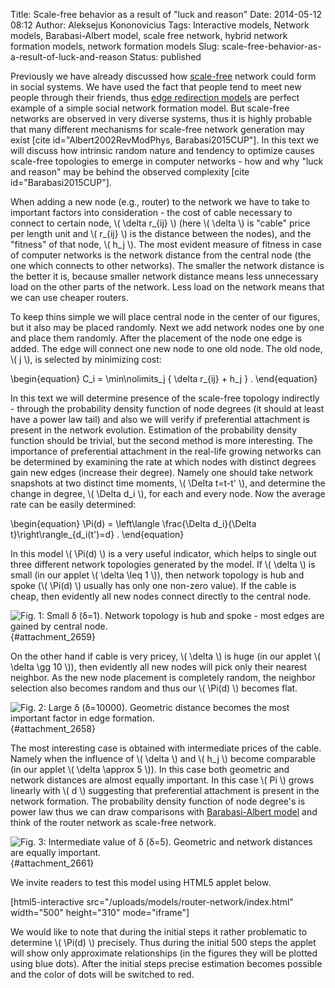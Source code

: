 Title: Scale-free behavior as a result of "luck and reason"
Date: 2014-05-12 08:12
Author: Aleksejus Kononovicius
Tags: Interactive models, Network models, Barabasi-Albert model, scale free network, hybrid network formation models, network formation models
Slug: scale-free-behavior-as-a-result-of-luck-and-reason
Status: published

Previously we have already
discussed how
[scale-free](/tag/scale-free-network)
network could form in social systems. We have used the fact that people
tend to meet new people through their friends, thus [edge redirection
models](/edge-redirection-network-formation-models "Edge redirection network formation models")
are perfect example of a simple social network formation model. But
scale-free networks are observed in very diverse systems, thus it is
highly probable that many different mechanisms for scale-free network
generation may exist \[cite id="Albert2002RevModPhys,
Barabasi2015CUP"\]. In this text we will discuss how intrinsic random
nature and tendency to optimize causes scale-free topologies to emerge
in computer networks - how and why "luck and reason" may be behind the
observed complexity \[cite id="Barabasi2015CUP"\].<!--more-->

When adding a new node (e.g., router) to the network we have to take to
important factors into consideration - the cost of cable necessary to
connect to certain node, \\\(  \delta r\_{ij} \\\) (here \\\( \delta \\\) is "cable" price per length unit and \\\(  r\_{ij} \\\) is the
distance between the nodes), and the "fitness" of that node, \\\( h\_j \\\). The most evident measure of fitness in case of computer networks
is the network distance from the central node (the one which connects to
other networks). The smaller the network distance is the better it is,
because smaller network distance means less unnecessary load on the
other parts of the network. Less load on the network means that we can
use cheaper routers.

To keep thins simple we will place central node in the center of our
figures, but it also may be placed randomly. Next we add network nodes
one by one and place them randomly. After the placement of the node one
edge is added. The edge will connect one new node to one old node. The
old node, \\\(  j \\\), is selected by minimizing cost:  

\begin{equation}
 C\_i = \min\nolimits\_j \{ \delta r\_{ij} + h\_j \} .
\end{equation}


In this text we will determine presence of the scale-free topology
indirectly - through the probability density function of node degrees
(it should at least have a power law tail) and also we will verify if
preferential attachment is present in the network evolution. Estimation
of the probability density function should be trivial, but the second
method is more interesting. The importance of preferential attachment in
the real-life growing networks can be determined by examining the rate
at which nodes with distinct degrees gain new edges (increase their
degree). Namely one should take network snapshots at two distinct time
moments, \\\(  \Delta t=t-t' \\\), and determine the change in degree,
\\\(  \Delta d\_i \\\), for each and every node. Now the average rate
can be easily determined:  

\begin{equation}
 \Pi(d) = \left\langle \frac{\Delta d\_i}{\Delta t}\right\rangle\_{d\_i(t')=d} . 
\end{equation}


In this model \\\(  \Pi(d) \\\) is a very useful indicator, which helps
to single out three different network topologies generated by the model.
If \\\(  \delta \\\) is small (in our applet \\\(  \delta \leq 1 \\\)),
then network topology is hub and spoke (\\\(  \Pi(d) \\\) usually has
only one non-zero value). If the cable is cheap, then evidently all new
nodes connect directly to the central node.

![Fig.
1: Small δ (δ=1). Network topology is hub and spoke - most edges are
gained by central
node.](/uploads/2014/04/d-1.jpg "
Small δ (δ=1). Network topology is hub and spoke - most edges
are gained by central node."){#attachment_2659} 

On the other hand if cable is very pricey, \\\(  \delta \\\) is huge (in
our applet \\\(  \delta \gg 10 \\\)), then evidently all new nodes will
pick only their nearest neighbor. As the new node placement is
completely random, the neighbor selection also becomes random and thus
our \\\(  \Pi(d) \\\) becomes flat.

![Fig.
2: Large δ (δ=10000). Geometric distance becomes the most important
factor in edge
formation.](/uploads/2014/04/delta-10000.jpg "
Large δ (δ=10000). Geometric distance becomes the most important
factor in edge formation."){#attachment_2658} 

The most interesting case is obtained with intermediate prices of the
cable. Namely when the influence of \\\(  \delta \\\) and \\\(  h\_j \\\)
become comparable (in our applet \\\(  \delta \approx 5 \\\)). In this
case both geometric and network distances are almost equally important.
In this case \\\(  Pi \\\) grows linearly with \\\(  d \\\) suggesting
that preferential attachment is present in the network formation. The
probability density function of node degree's is power law thus we can
draw comparisons with [Barabasi-Albert
model](/barabasi-albert-model "Barabasi-Albert model")
and think of the router network as scale-free network.

![Fig.
3: Intermediate value of δ (δ=5). Geometric and network distances are
equally
important.](/uploads/2014/04/d-5.jpg "
Intermediate value of δ (δ=5). Geometric and network distances
are equally important."){#attachment_2661} 

We invite readers to test this model using HTML5 applet below.

[html5-interactive
src="/uploads/models/router-network/index.html"
width="500" height="310" mode="iframe"]

We would like to note that during the initial steps it rather
problematic to determine \\\(  \Pi(d) \\\) precisely. Thus during the
initial 500 steps the applet will show only approximate relationships
(in the figures they will be plotted using blue dots). After the initial
steps precise estimation becomes possible and the color of dots will be
switched to red.
